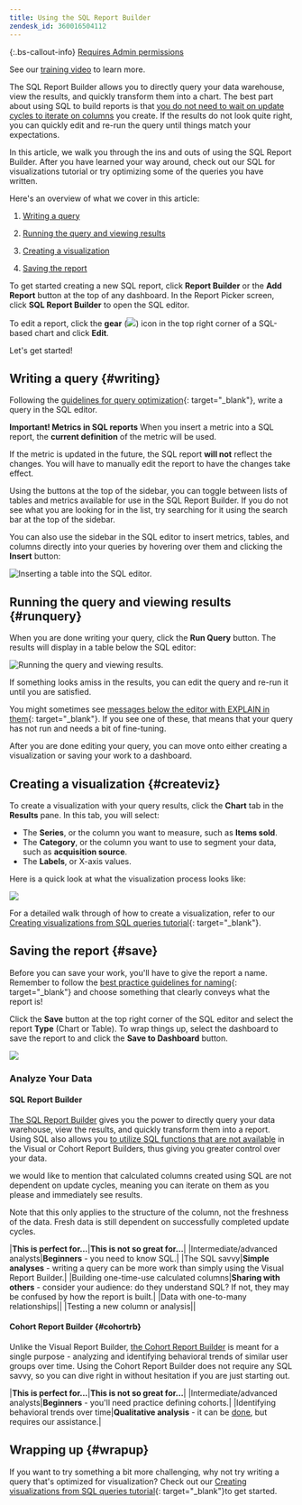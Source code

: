 ```yaml
---
title: Using the SQL Report Builder
zendesk_id: 360016504112
---
```


{:.bs-callout-info}
[Requires Admin permissions](../../administrator/user-management/user-management.md)

See our [training video](https://support.magento.com/hc/en-us/articles/360016730131) to learn more.

The SQL Report Builder allows you to directly query your data warehouse, view the results, and quickly transform them into a chart. The best part about using SQL to build reports is that [you do not need to wait on update cycles to iterate on columns](https://support.magento.com/hc/en-us/articles/360016506212) you create. If the results do not look quite right, you can quickly edit and re-run the query until things match your expectations.

In this article, we walk you through the ins and outs of using the SQL Report Builder. After you have learned your way around, check out our SQL for visualizations tutorial or try optimizing some of the queries you have written.

Here's an overview of what we cover in this article:

1. [Writing a query](../#writing)

1. [Running the query and viewing results](../#runquery)

1. [Creating a visualization](../#createviz)

1. [Saving the report](../#save)

To get started creating a new SQL report, click **Report Builder** or the **Add Report** button at the top of any dashboard. In the Report Picker screen, click **SQL Report Builder** to open the SQL editor.

To edit a report, click the **gear** (![](../../assets/gear-icon.png)) icon in the top right corner of a SQL-based chart and click **Edit**.

Let's get started!

## Writing a query {#writing}

Following the [guidelines for query optimization](../../best-practices/optimizing-your-sql-queries.md){: target="_blank"}, write a query in the SQL editor.

**Important! Metrics in SQL reports**
When you insert a metric into a SQL report, the **current definition** of the metric will be used.

If the metric is updated in the future, the SQL report **will not** reflect the changes. You will have to manually edit the report to have the changes take effect.

Using the buttons at the top of the sidebar, you can toggle between lists of tables and metrics available for use in the SQL Report Builder. If you do not see what you are looking for in the list, try searching for it using the search bar at the top of the sidebar.

You can also use the sidebar in the SQL editor to insert metrics, tables, and columns directly into your queries by hovering over them and clicking the **Insert** button:

![Inserting a table into the SQL editor.](../../assets/SQL_RB_Insert_Table.png)

## Running the query and viewing results {#runquery}

When you are done writing your query, click the **Run Query** button. The results will display in a table below the SQL editor:

![Running the query and viewing results.](../../assets/SQL_Run_Query.gif)

If something looks amiss in the results, you can edit the query and re-run it until you are satisfied.

You might sometimes see [messages below the editor with EXPLAIN in them](../../best-practices/optimizing-your-sql-queries.md){: target="_blank"}. If you see one of these, that means that your query has not run and needs a bit of fine-tuning.

After you are done editing your query, you can move onto either creating a visualization or saving your work to a dashboard.

## Creating a visualization {#createviz}

To create a visualization with your query results, click the **Chart** tab in the **Results** pane. In this tab, you will select:

* The **Series**, or the column you want to measure, such as **Items sold**.
* The **Category**, or the column you want to use to segment your data, such as **acquisition source**.
* The **Labels**, or X-axis values.

Here is a quick look at what the visualization process looks like:

![](../../assets/SQL_RB_viz_overview.gif)

For a detailed walk through of how to create a visualization, refer to our [Creating visualizations from SQL queries tutorial](../../tutorials/create-visuals-from-sql.md){: target="_blank"}.

## Saving the report {#save}

Before you can save your work, you'll have to give the report a name. Remember to follow the [best practice guidelines for naming](../../best-practices/naming-elements.md){: target="_blank"} and choose something that clearly conveys what the report is!

Click the **Save** button at the top right corner of the SQL editor and select the report **Type** (Chart or Table). To wrap things up, select the dashboard to save the report to and click the **Save to Dashboard** button.

![](../../assets/SQL_Save_Report.gif)

### Analyze Your Data

#### SQL Report Builder

[The SQL Report Builder](../dev-reports/sql-rpt-bldr.md) gives you the power to directly query your data warehouse, view the results, and quickly transform them into a report. Using SQL also allows you [to utilize SQL functions that are not available](https://docs.aws.amazon.com/redshift/latest/dg/c_SQL_functions.html) in the Visual or Cohort Report Builders, thus giving you greater control over your data.

we would like to mention that calculated columns created using SQL are not dependent on update cycles, meaning you can iterate on them as you please and immediately see results.

Note that this only applies to the structure of the column, not the freshness of the data. Fresh data is still dependent on successfully completed update cycles.

|**This is perfect for...**|**This is not so great for...**|
|Intermediate/advanced analysts|**Beginners** - you need to know SQL.|
|The SQL savvy|**Simple analyses** - writing a query can be more work than simply using the Visual Report Builder.|
|Building one-time-use calculated columns|**Sharing with others** - consider your audience: do they understand SQL? If not, they may be confused by how the report is built.|
|Data with one-to-many relationships||
|Testing a new column or analysis||

#### Cohort Report Builder {#cohortrb}

Unlike the Visual Report Builder, [the Cohort Report Builder](../dev-reports/cohort-rpt-bldr.md) is meant for a single purpose - analyzing and identifying behavioral trends of similar user groups over time. Using the Cohort Report Builder does not require any SQL savvy, so you can dive right in without hesitation if you are just starting out.

|**This is perfect for...**|**This is not so great for...**|
|Intermediate/advanced analysts|**Beginners** - you'll need practice defining cohorts.|
|Identifying behavioral trends over time|**Qualitative analysis** - it can be [done](../dev-reports/create-qual-cohort-analysis.md), but requires our assistance.|

## Wrapping up {#wrapup}

If you want to try something a bit more challenging, why not try writing a query that's optimized for visualization? Check out our [Creating visualizations from SQL queries tutorial](../../tutorials/create-visuals-from-sql.md){: target="_blank"}to get started.
